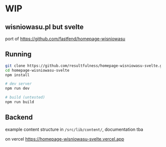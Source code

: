 # WIP

## wisniowasu.pl but svelte

port of https://github.com/fastfend/homepage-wisniowasu

## Running

```bash
git clone https://github.com/resultfulness/homepage-wisniowasu-svelte.git
cd homepage-wisniowasu-svelte
npm install

# dev server
npm run dev

# build (untested)
npm run build
```

## Backend

example content structure in `/src/lib/content/`, documentation tba

on vercel https://homepage-wisniowasu-svelte.vercel.app
